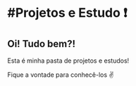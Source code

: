 # #**Projetos e Estudo** ❗
## Oi! Tudo bem?!

Esta é minha pasta de projetos e estudos!

Fique a vontade para conhecê-los ✌️
